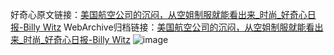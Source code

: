 好奇心原文链接：[美国航空公司的沉闷，从空姐制服就能看出来_时尚_好奇心日报-Billy Witz](https://www.qdaily.com/articles/5026.html)
WebArchive归档链接：[美国航空公司的沉闷，从空姐制服就能看出来_时尚_好奇心日报-Billy Witz](http://web.archive.org/web/20190623163656/https://www.qdaily.com/articles/5026.html)
![image](http://ww3.sinaimg.cn/large/007d5XDply1g3wcnr1djdj30u05mau0x)